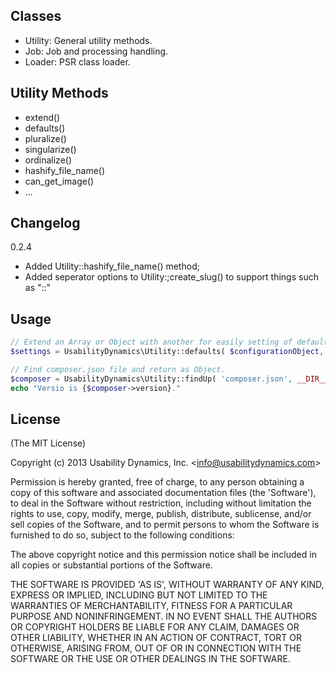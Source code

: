 ## Classes

 - Utility: General utility methods.
 - Job: Job and processing handling.
 - Loader: PSR class loader. 

## Utility Methods

 - extend()
 - defaults()
 - pluralize()
 - singularize()
 - ordinalize()
 - hashify_file_name()
 - can_get_image()
 - ...

## Changelog

0.2.4
 - Added Utility::hashify_file_name() method;
 - Added seperator options to Utility:;create_slug() to support things such as "::"

## Usage

```PHP
// Extend an Array or Object with another for easily setting of defaults. This is similar to extend() but in reverse.
$settings = UsabilityDynamics\Utility::defaults( $configurationObject, $defaultsObject );

// Find composer.json file and return as Object.
$composer = UsabilityDynamics\Utility::findUp( 'composer.json', __DIR__ );
echo "Versio is {$composer->version}."
```

## License

(The MIT License)

Copyright (c) 2013 Usability Dynamics, Inc. &lt;info@usabilitydynamics.com&gt;

Permission is hereby granted, free of charge, to any person obtaining
a copy of this software and associated documentation files (the
'Software'), to deal in the Software without restriction, including
without limitation the rights to use, copy, modify, merge, publish,
distribute, sublicense, and/or sell copies of the Software, and to
permit persons to whom the Software is furnished to do so, subject to
the following conditions:

The above copyright notice and this permission notice shall be
included in all copies or substantial portions of the Software.

THE SOFTWARE IS PROVIDED 'AS IS', WITHOUT WARRANTY OF ANY KIND,
EXPRESS OR IMPLIED, INCLUDING BUT NOT LIMITED TO THE WARRANTIES OF
MERCHANTABILITY, FITNESS FOR A PARTICULAR PURPOSE AND NONINFRINGEMENT.
IN NO EVENT SHALL THE AUTHORS OR COPYRIGHT HOLDERS BE LIABLE FOR ANY
CLAIM, DAMAGES OR OTHER LIABILITY, WHETHER IN AN ACTION OF CONTRACT,
TORT OR OTHERWISE, ARISING FROM, OUT OF OR IN CONNECTION WITH THE
SOFTWARE OR THE USE OR OTHER DEALINGS IN THE SOFTWARE.
